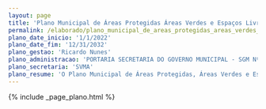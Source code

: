 ```yaml
---
layout: page
title: 'Plano Municipal de Áreas Protegidas Áreas Verdes e Espaços Livres'
permalink: /elaborado/plano_municipal_de_areas_protegidas_areas_verdes_e_espacos_livres/
plano_date_inicio: '1/1/2022'
plano_date_fim: '12/31/2032'
plano_gestao: 'Ricardo Nunes'
plano_administracao: 'PORTARIA SECRETARIA DO GOVERNO MUNICIPAL - SGM Nº 192 DE 6 DE AGOSTO DE 2019'
plano_secretaria: 'SVMA'
plano_resume: 'O Plano Municipal de Áreas Protegidas, Áreas Verdes e Espaços Livres (PLANPAVEL), aprovado pela Resolução CADES 228/CADES/2022, é um instrumento de planejamento e gestão que tem como objetivo principal definir uma política para a gestão e provisão de áreas verdes e proteção do patrimônio ambiental no município de São Paulo. O PLANPAVEL segue os princípios do Plano Diretor Estratégico do município e de documentos de organismos nacionais e internacionais relacionados ao meio ambiente urbano. Além disso, está alinhado com a Nova Agenda Urbana, que propõe cidades inclusivas, seguras, saudáveis, acessíveis, resilientes e sustentáveis, e com a Agenda 2030 da ONU e seus Objetivos de Desenvolvimento Sustentável (ODS).'
---
```

<div>
{% include _page_plano.html %}
</div>
